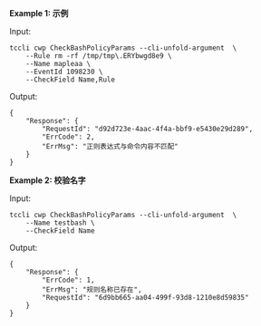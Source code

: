 **Example 1: 示例**



Input: 

```
tccli cwp CheckBashPolicyParams --cli-unfold-argument  \
    --Rule rm -rf /tmp/tmp\.ERYbwgd8e9 \
    --Name mapleaa \
    --EventId 1098230 \
    --CheckField Name,Rule
```

Output: 
```
{
    "Response": {
        "RequestId": "d92d723e-4aac-4f4a-bbf9-e5430e29d289",
        "ErrCode": 2,
        "ErrMsg": "正则表达式与命令内容不匹配"
    }
}
```

**Example 2: 校验名字**



Input: 

```
tccli cwp CheckBashPolicyParams --cli-unfold-argument  \
    --Name testbash \
    --CheckField Name
```

Output: 
```
{
    "Response": {
        "ErrCode": 1,
        "ErrMsg": "规则名称已存在",
        "RequestId": "6d9bb665-aa04-499f-93d8-1210e8d59835"
    }
}
```

